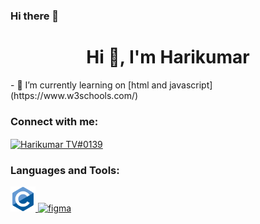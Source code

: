 ### Hi there 👋

<h1 align="center">Hi 👋, I'm Harikumar</h1>
- 🌱 I’m currently learning on [html and javascript](https://www.w3schools.com/)

<h3 align="left">Connect with me:</h3>
<p align="left">
<a href="https://discord.gg/Harikumar TV#0139" target="blank"><img align="center" src="https://raw.githubusercontent.com/rahuldkjain/github-profile-readme-generator/master/src/images/icons/Social/discord.svg" alt="Harikumar TV#0139" height="30" width="40" /></a>
</p>

<h3 align="left">Languages and Tools:</h3>
<p align="left"> <a href="https://www.cprogramming.com/" target="_blank" rel="noreferrer"> <img src="https://raw.githubusercontent.com/devicons/devicon/master/icons/c/c-original.svg" alt="c" width="40" height="40"/> </a> <a href="https://www.figma.com/" target="_blank" rel="noreferrer"> <img src="https://www.vectorlogo.zone/logos/figma/figma-icon.svg" alt="figma" width="40" height="40"/> </a> </p>

